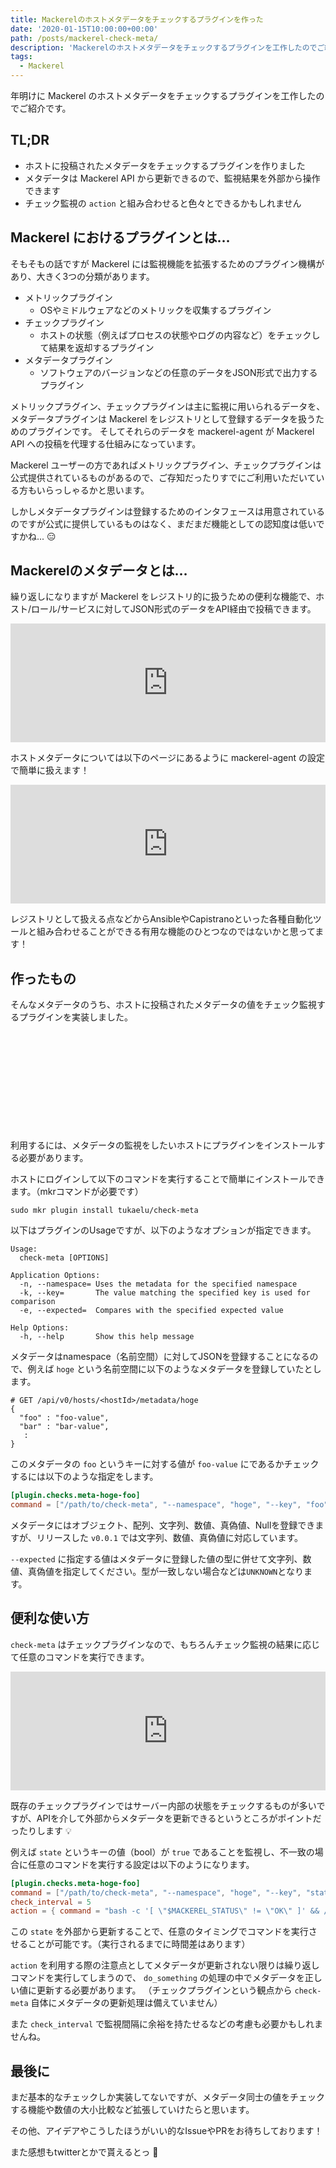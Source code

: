 ```yaml
---
title: Mackerelのホストメタデータをチェックするプラグインを作った
date: '2020-01-15T10:00:00+00:00'
path: /posts/mackerel-check-meta/
description: 'Mackerelのホストメタデータをチェックするプラグインを工作したのでご紹介です。'
tags:
  - Mackerel
---
```


年明けに Mackerel のホストメタデータをチェックするプラグインを工作したのでご紹介です。

## TL;DR

- ホストに投稿されたメタデータをチェックするプラグインを作りました
- メタデータは Mackerel API から更新できるので、監視結果を外部から操作できます
- チェック監視の `action` と組み合わせると色々とできるかもしれません

## Mackerel におけるプラグインとは…

そもそもの話ですが Mackerel には監視機能を拡張するためのプラグイン機構があり、大きく3つの分類があります。

- メトリックプラグイン
  - OSやミドルウェアなどのメトリックを収集するプラグイン
- チェックプラグイン
  - ホストの状態（例えばプロセスの状態やログの内容など）をチェックして結果を返却するプラグイン
- メタデータプラグイン
  - ソフトウェアのバージョンなどの任意のデータをJSON形式で出力するプラグイン

メトリックプラグイン、チェックプラグインは主に監視に用いられるデータを、メタデータプラグインは Mackerel をレジストリとして登録するデータを扱うためのプラグインです。
そしてそれらのデータを mackerel-agent が Mackerel API への投稿を代理する仕組みになっています。

Mackerel ユーザーの方であればメトリックプラグイン、チェックプラグインは公式提供されているものがあるので、ご存知だったりすでにご利用いただいている方もいらっしゃるかと思います。

しかしメタデータプラグインは登録するためのインタフェースは用意されているのですが公式に提供しているものはなく、まだまだ機能としての認知度は低いですかね... :expressionless:

## Mackerelのメタデータとは…

繰り返しになりますが Mackerel をレジストリ的に扱うための便利な機能で、ホスト/ロール/サービスに対してJSON形式のデータをAPI経由で投稿できます。

<iframe src="https://hatenablog-parts.com/embed?url=https%3A%2F%2Fmackerel.io%2Fja%2Fapi-docs%2Fentry%2Fmetadata" style="border: 0; width: 100%; height: 190px;" allowfullscreen scrolling="no"></iframe>

ホストメタデータについては以下のページにあるように mackerel-agent の設定で簡単に扱えます！

<iframe src="https://hatenablog-parts.com/embed?url=https%3A%2F%2Fmackerel.io%2Fja%2Fdocs%2Fentry%2Fhowto%2Fmetadata" style="border: 0; width: 100%; height: 190px;" allowfullscreen scrolling="no"></iframe>

レジストリとして扱える点などからAnsibleやCapistranoといった各種自動化ツールと組み合わせることができる有用な機能のひとつなのではないかと思ってます！

## 作ったもの

そんなメタデータのうち、ホストに投稿されたメタデータの値をチェック監視するプラグインを実装しました。

<div class="iframely-embed"><div class="iframely-responsive" style="height: 140px; padding-bottom: 0;"><a href="https://github.com/tukaelu/check-meta" data-iframely-url="//cdn.iframe.ly/t6Yiox5"></a></div></div><br/>

利用するには、メタデータの監視をしたいホストにプラグインをインストールする必要があります。

ホストにログインして以下のコマンドを実行することで簡単にインストールできます。（mkrコマンドが必要です）

```bash:title=Install
sudo mkr plugin install tukaelu/check-meta
```

以下はプラグインのUsageですが、以下のようなオプションが指定できます。

```bash:title=Usage
Usage:
  check-meta [OPTIONS]

Application Options:
  -n, --namespace= Uses the metadata for the specified namespace
  -k, --key=       The value matching the specified key is used for comparison
  -e, --expected=  Compares with the specified expected value

Help Options:
  -h, --help       Show this help message
```

メタデータはnamespace（名前空間）に対してJSONを登録することになるので、例えば `hoge` という名前空間に以下のようなメタデータを登録していたとします。

```json:title=metadata
# GET /api/v0/hosts/<hostId>/metadata/hoge
{
  "foo" : "foo-value",
  "bar" : "bar-value",
   :
}
```

このメタデータの `foo` というキーに対する値が `foo-value` にであるかチェックするには以下のような指定をします。

```bash:title=mackerel-agent.conf
[plugin.checks.meta-hoge-foo]
command = ["/path/to/check-meta", "--namespace", "hoge", "--key", "foo", "--expected", "foo-value"]
```

メタデータにはオブジェクト、配列、文字列、数値、真偽値、Nullを登録できますが、リリースした `v0.0.1` では文字列、数値、真偽値に対応しています。

`--expected` に指定する値はメタデータに登録した値の型に併せて文字列、数値、真偽値を指定してください。型が一致しない場合などは`UNKNOWN`となります。

## 便利な使い方

`check-meta` はチェックプラグインなので、もちろんチェック監視の結果に応じて任意のコマンドを実行できます。

<iframe src="https://hatenablog-parts.com/embed?url=https%3A%2F%2Fmackerel.io%2Fja%2Fblog%2Fentry%2Fweekly%2F20171027" style="border: 0; width: 100%; height: 190px;" allowfullscreen scrolling="no"></iframe>

既存のチェックプラグインではサーバー内部の状態をチェックするものが多いですが、APIを介して外部からメタデータを更新できるというところがポイントだったりします :bulb:

例えば `state` というキーの値（bool）が `true` であることを監視し、不一致の場合に任意のコマンドを実行する設定は以下のようになります。

```bash:title=mackerel-agent.conf
[plugin.checks.meta-hoge-foo]
command = ["/path/to/check-meta", "--namespace", "hoge", "--key", "state", "--expected", "true"]
check_interval = 5
action = { command = "bash -c '[ \"$MACKEREL_STATUS\" != \"OK\" ]' && /path/to/do_something"}
```

この `state` を外部から更新することで、任意のタイミングでコマンドを実行させることが可能です。（実行されるまでに時間差はあります）

`action` を利用する際の注意点としてメタデータが更新されない限りは繰り返しコマンドを実行してしまうので、
`do_something` の処理の中でメタデータを正しい値に更新する必要があります。
（チェックプラグインという観点から `check-meta` 自体にメタデータの更新処理は備えていません）

また `check_interval` で監視間隔に余裕を持たせるなどの考慮も必要かもしれませんね。

## 最後に

まだ基本的なチェックしか実装してないですが、メタデータ同士の値をチェックする機能や数値の大小比較など拡張していけたらと思います。

その他、アイデアやこうしたほうがいい的なIssueやPRをお待ちしております！

また感想もtwitterとかで貰えるとっ :pray:
